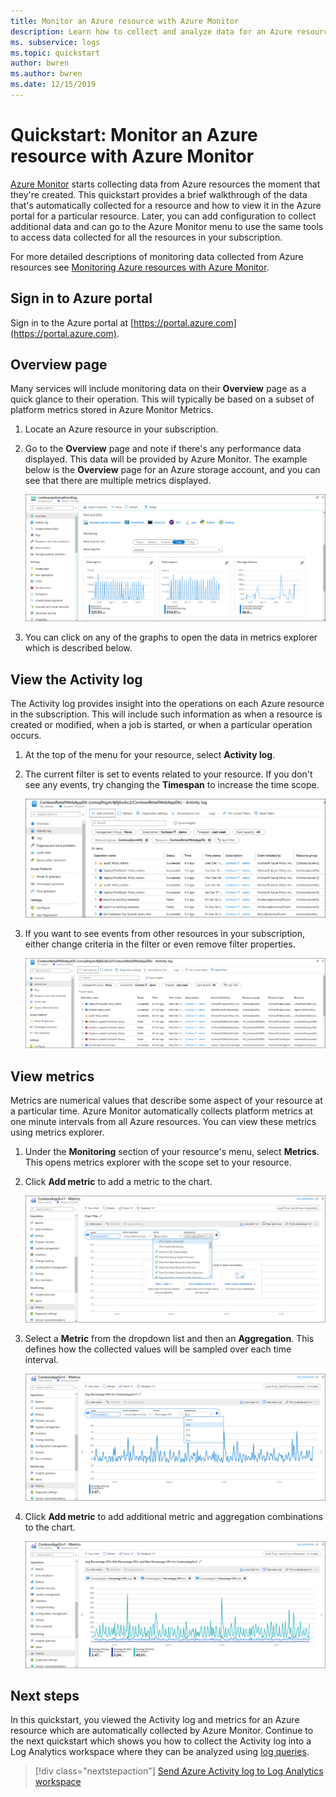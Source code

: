 ```yaml
---
title: Monitor an Azure resource with Azure Monitor
description: Learn how to collect and analyze data for an Azure resource in Azure Monitor.
ms. subservice: logs
ms.topic: quickstart
author: bwren
ms.author: bwren
ms.date: 12/15/2019
---
```


# Quickstart: Monitor an Azure resource with Azure Monitor
[Azure Monitor](../overview.md) starts collecting data from Azure resources the moment that they're created. This quickstart provides a brief walkthrough of the data that's automatically collected for a resource and how to view it in the Azure portal for a particular resource. Later, you can add configuration to collect additional data and can go to the Azure Monitor menu to use the same tools to access data collected for all the resources in your subscription.

For more detailed descriptions of monitoring data collected from Azure resources  see [Monitoring Azure resources with Azure Monitor](../essentials/monitor-azure-resource.md).


## Sign in to Azure portal

Sign in to the Azure portal at [https://portal.azure.com](https://portal.azure.com). 


## Overview page
Many services will include monitoring data on their **Overview** page as a quick glance to their operation. This will typically be based on a subset of platform metrics stored in Azure Monitor Metrics.

1. Locate an Azure resource in your subscription.
2. Go to the **Overview** page and note if there's any performance data displayed. This data will be provided by Azure Monitor. The example below is the **Overview** page for an Azure storage account, and you can see that there are multiple metrics displayed.

    ![Overview page](media/quick-monitor-azure-resource/overview.png)

3. You can click on any of the graphs to open the data in metrics explorer which is described below.

## View the Activity log
The Activity log provides insight into the operations on each Azure resource in the subscription. This will include such information as when a resource is created or modified, when a job is started, or when a particular operation occurs.

1. At the top of the menu for your resource, select **Activity log**.
2. The current filter is set to events related to your resource. If you don't see any events, try changing the **Timespan** to increase the time scope.

    ![Screenshot of a resource Activity Log in Azure portal showing a list of operations for the resource generated using the default filter criteria.](media/quick-monitor-azure-resource/activity-log-resource.png)

4. If you want to see events from other resources in your subscription, either change criteria in the filter or even remove filter properties.

    ![Screenshot of a resource Activity Log in Azure portal showing a list of operations for the resource generated using modified filter criteria.](media/quick-monitor-azure-resource/activity-log-all.png)



## View metrics
Metrics are numerical values that describe some aspect of your resource at a particular time. Azure Monitor automatically collects platform metrics at one minute intervals from all Azure resources. You can view these metrics using metrics explorer.

1. Under the **Monitoring** section of your resource's menu, select **Metrics**. This opens metrics explorer with the scope set to your resource.
2. Click **Add metric** to add a metric to the chart.
   
   ![Screenshot of the metrics explorer in Azure portal showing the metrics for a resource. The Metric dropdown is open for adding new metrics.](media/quick-monitor-azure-resource/metrics-explorer-01.png)
   
4. Select a **Metric** from the dropdown list and then an **Aggregation**. This defines how the collected values will be sampled over each time interval.

    ![Screenshot of the metrics explorer in Azure portal showing the metrics for a resource. The Aggregation dropdown is open and Avg is selected.](media/quick-monitor-azure-resource/metrics-explorer-02.png)

5. Click **Add metric** to add additional metric and aggregation combinations to the chart.

    ![Screenshot of the metrics explorer in Azure portal showing the metrics for a resource.](media/quick-monitor-azure-resource/metrics-explorer-03.png)



## Next steps
In this quickstart, you viewed the Activity log and metrics for an Azure resource which are automatically collected by Azure Monitor. Continue to the next quickstart which shows you how to collect the Activity log into a Log Analytics workspace where they can be analyzed using [log queries](../logs/log-query-overview.md).

> [!div class="nextstepaction"]
> [Send Azure Activity log to Log Analytics workspace](./quick-collect-activity-log-portal.md)